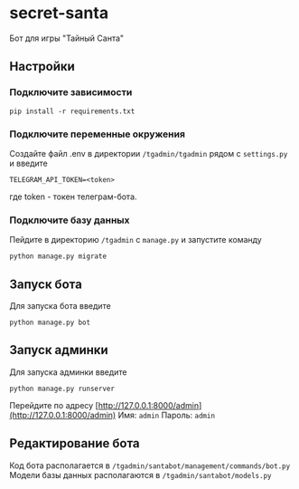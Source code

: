 # secret-santa
 Бот для игры "Тайный Санта"

## Настройки

### Подключите зависимости
```
pip install -r requirements.txt
```
### Подключите переменные окружения
Создайте файл .env в директории `/tgadmin/tgadmin` рядом с `settings.py` и введите
```
TELEGRAM_API_TOKEN=<token>
```
где token - токен телеграм-бота.

### Подключите базу данных
Пейдите в директорию `/tgadmin` с `manage.py` и запустите команду
```
python manage.py migrate
```

## Запуск бота
Для запуска бота введите
```
python manage.py bot
```
## Запуск админки
Для запуска админки введите
```
python manage.py runserver
```
Перейдите по адресу [http://127.0.0.1:8000/admin](http://127.0.0.1:8000/admin)
Имя: `admin`
Пароль: `admin`

## Редактирование бота
Код бота располагается в `/tgadmin/santabot/management/commands/bot.py`
Модели базы данных располагаются в `/tgadmin/santabot/models.py`
